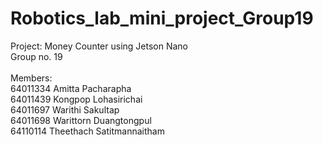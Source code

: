# Robotics_lab_mini_project_Group19
Project: Money Counter using Jetson Nano<br>
Group no. 19<br><br>
Members:<br>
64011334 Amitta Pacharapha<br>
64011439 Kongpop Lohasirichai<br>
64011697 Warithi Sakultap<br>
64011698 Warittorn Duangtongpul<br>
64110114 Theethach Satitmannaitham<br>
